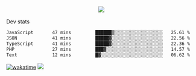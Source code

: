 <h3 align="center">
  <a href="https://github.com/spoopy2023">
      <img src="https://github-profile-trophy.vercel.app/?username=Spoopy2023&no-bg=true&no-frame=true">
  </a>
</h3>

Dev stats
<!--START_SECTION:waka-->

```txt
JavaScript       47 mins         ██████▒░░░░░░░░░░░░░░░░░░   25.61 %
JSON             41 mins         █████▓░░░░░░░░░░░░░░░░░░░   22.56 %
TypeScript       41 mins         █████▓░░░░░░░░░░░░░░░░░░░   22.36 %
PHP              27 mins         ███▓░░░░░░░░░░░░░░░░░░░░░   14.57 %
Text             12 mins         █▓░░░░░░░░░░░░░░░░░░░░░░░   06.62 %
```

<!--END_SECTION:waka-->
[![wakatime](https://wakatime.com/badge/user/018ece4c-ff65-47b1-86a2-26e4e720c978.svg)](https://wakatime.com/@mac_g)
<img src="https://camo.githubusercontent.com/935c1e1091fb0ce9d975d06263ed4bc014721cd7e52b557f59b07c85da01afe3/68747470733a2f2f6b6f6d617265762e636f6d2f67687076632f3f757365726e616d653d5843726166744d616e3532266c6162656c3d566965777326636f6c6f723d626c7565267374796c653d706c6173746963">

